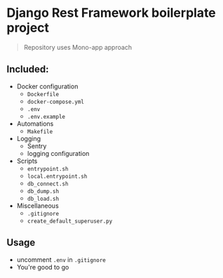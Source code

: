 # Django Rest Framework boilerplate project

> Repository uses Mono-app approach

## Included:

- Docker configuration
  - `Dockerfile`
  - `docker-compose.yml`
  - `.env`
  - `.env.example`
- Automations
  - `Makefile`
- Logging
  - Sentry
  - logging configuration
- Scripts
  - `entrypoint.sh`
  - `local.entrypoint.sh`
  - `db_connect.sh`
  - `db_dump.sh`
  - `db_load.sh`
- Miscellaneous
  - `.gitignore`
  - `create_default_superuser.py`


## Usage

- uncomment `.env` in `.gitignore`
- You're good to go
